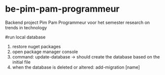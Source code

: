 # be-pim-pam-programmeur
Backend project Pim Pam Programmeur voor het semester research on trends in technology

#run local database
1. restore nuget packages
2. open package manager console
3. command: update-database -> should create the database based on the initial file
4. when the database is deleted or altered: add-migration [name] 

